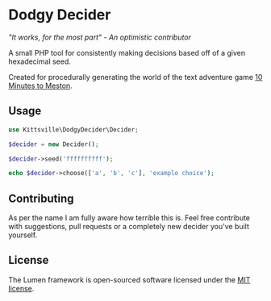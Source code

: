 # Dodgy Decider

*"It works, for the most part" - An optimistic contributor*

A small PHP tool for consistently making decisions based off of a given hexadecimal seed.

Created for procedurally generating the world of the text adventure game [10 Minutes to Meston](https://github.com/kittsville/10-Minutes-to-Meston/).

## Usage

```php
use Kittsville\DodgyDecider\Decider;

$decider = new Decider();

$decider->seed('ffffffffff');

echo $decider->choose(['a', 'b', 'c'], 'example choice');
```

## Contributing

As per the name I am fully aware how terrible this is. Feel free contribute with suggestions, pull requests or a completely new decider you've built yourself.

## License

The Lumen framework is open-sourced software licensed under the [MIT license](http://opensource.org/licenses/MIT).